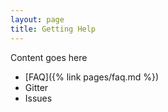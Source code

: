 ```yaml
---
layout: page
title: Getting Help
---
```


Content goes here

- [FAQ]({% link pages/faq.md %})
- Gitter
- Issues
